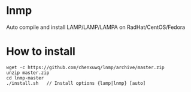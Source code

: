 # lnmp 
Auto compile and install LAMP/LAMP/LAMPA on RadHat/CentOS/Fedora 

# How to install
```
wget -c https://github.com/chenxuwq/lnmp/archive/master.zip 
unzip master.zip
cd lnmp-master
./install.sh   // Install options {lamp|lnmp} [auto]

```


